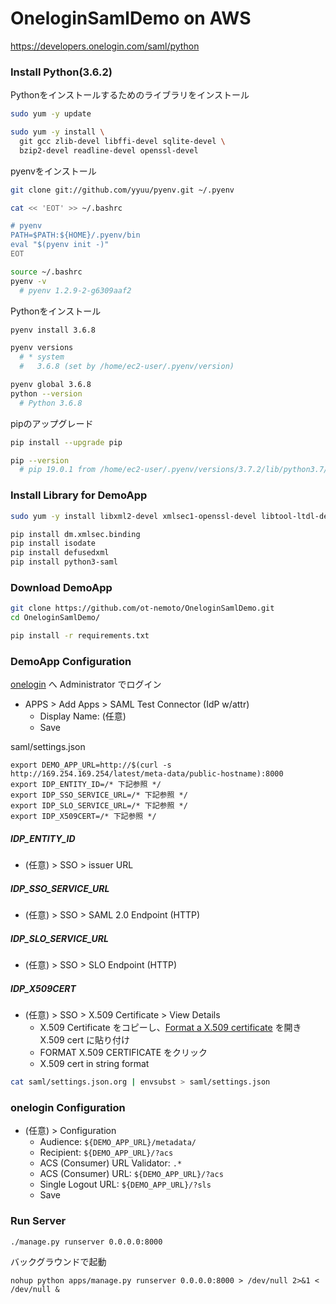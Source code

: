 # OneloginSamlDemo on AWS

https://developers.onelogin.com/saml/python

### Install Python(3.6.2)

Pythonをインストールするためのライブラリをインストール

```sh
sudo yum -y update

sudo yum -y install \
  git gcc zlib-devel libffi-devel sqlite-devel \
  bzip2-devel readline-devel openssl-devel
```

pyenvをインストール

```sh
git clone git://github.com/yyuu/pyenv.git ~/.pyenv

cat << 'EOT' >> ~/.bashrc

# pyenv
PATH=$PATH:${HOME}/.pyenv/bin
eval "$(pyenv init -)"
EOT

source ~/.bashrc
pyenv -v
  # pyenv 1.2.9-2-g6309aaf2
```

Pythonをインストール

```sh
pyenv install 3.6.8

pyenv versions
  # * system
  #   3.6.8 (set by /home/ec2-user/.pyenv/version)

pyenv global 3.6.8
python --version
  # Python 3.6.8
```

pipのアップグレード

```sh
pip install --upgrade pip

pip --version
  # pip 19.0.1 from /home/ec2-user/.pyenv/versions/3.7.2/lib/python3.7/site-packages/pip (python 3.7)
```

### Install Library for DemoApp

```sh
sudo yum -y install libxml2-devel xmlsec1-openssl-devel libtool-ltdl-devel

pip install dm.xmlsec.binding
pip install isodate
pip install defusedxml
pip install python3-saml
```

### Download DemoApp

```sh
git clone https://github.com/ot-nemoto/OneloginSamlDemo.git
cd OneloginSamlDemo/

pip install -r requirements.txt
```

### DemoApp Configuration

[onelogin](https://opentone.onelogin.com/admin) へ Administrator でログイン

- APPS > Add Apps > SAML Test Connector (IdP w/attr)
  - Display Name: (任意)
  - Save

saml/settings.json

```
export DEMO_APP_URL=http://$(curl -s http://169.254.169.254/latest/meta-data/public-hostname):8000
export IDP_ENTITY_ID=/* 下記参照 */
export IDP_SSO_SERVICE_URL=/* 下記参照 */
export IDP_SLO_SERVICE_URL=/* 下記参照 */
export IDP_X509CERT=/* 下記参照 */
```

##### IDP_ENTITY_ID

- (任意) > SSO > issuer URL

##### IDP_SSO_SERVICE_URL

- (任意) > SSO > SAML 2.0 Endpoint (HTTP)

##### IDP_SLO_SERVICE_URL

- (任意) > SSO > SLO Endpoint (HTTP)

##### IDP_X509CERT

- (任意) > SSO > X.509 Certificate > View Details
  - X.509 Certificate をコピーし、[Format a X.509 certificate](https://www.samltool.com/format_x509cert.php) を開き X.509 cert に貼り付け
  - FORMAT X.509 CERTIFICATE をクリック
  - X.509 cert in string format

```sh
cat saml/settings.json.org | envsubst > saml/settings.json
```

### onelogin Configuration

- (任意) > Configuration
  - Audience: `${DEMO_APP_URL}/metadata/`
  - Recipient: `${DEMO_APP_URL}/?acs`
  - ACS (Consumer) URL Validator: `.*`
  - ACS (Consumer) URL: `${DEMO_APP_URL}/?acs`
  - Single Logout URL: `${DEMO_APP_URL}/?sls`
  - Save

### Run Server

```
./manage.py runserver 0.0.0.0:8000
```

バックグラウンドで起動

```
nohup python apps/manage.py runserver 0.0.0.0:8000 > /dev/null 2>&1 < /dev/null &
```
